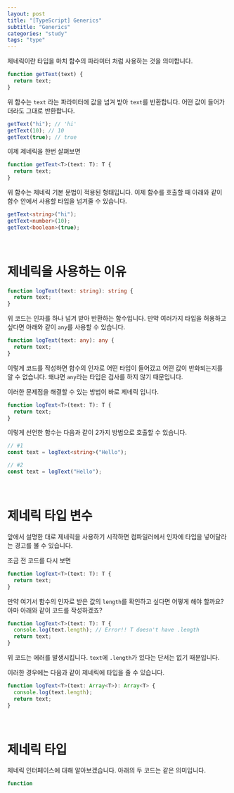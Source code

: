 ```yaml
---
layout: post
title: "[TypeScript] Generics"
subtitle: "Generics"
categories: "study"
tags: "type"
---
```


제네릭이란 타입을 마치 함수의 파라미터 처럼 사용하는 것을 의미합니다.

```typescript
function getText(text) {
  return text;
}
```

위 함수는 `text` 라는 파라미터에 값을 넘겨 받아 `text`를 반환합니다. 어떤 값이 들어가더라도 그대로 반환합니다.

```typescript
getText("hi"); // 'hi'
getText(10); // 10
getText(true); // true
```

이제 제네릭을 한번 살펴보면

```typescript
function getText<T>(text: T): T {
  return text;
}
```

위 함수는 제네릭 기본 문법이 적용된 형태입니다. 이제 함수를 호출할 때 아래와 같이 함수 안에서 사용할 타입을 넘겨줄 수 있습니다.

```typescript
getText<string>("hi");
getText<number>(10);
getText<boolean>(true);
```

<br>

# 제네릭을 사용하는 이유

```typescript
function logText(text: string): string {
  return text;
}
```

위 코드는 인자를 하나 넘겨 받아 반환하는 함수입니다. 만약 여러가지 타입을 허용하고 싶다면 아래와 같이 `any`를 사용할 수 있습니다.

```typescript
function logText(text: any): any {
  return text;
}
```

이렇게 코드를 작성하면 함수의 인자로 어떤 타입이 들어갔고 어떤 값이 반화되는지를 알 수 없습니다. 왜냐면 `any`라는 타입은 검사를 하지 않기 때문입니다.

이러한 문제점을 해결할 수 있는 방법이 바로 제네릭 입니다.

```typescript
function logText<T>(text: T): T {
  return text;
}
```

이렇게 선언한 함수는 다음과 같이 2가지 방법으로 호출할 수 있습니다.

```typescript
// #1
const text = logText<string>("Hello");

// #2
const text = logText("Hello");
```

<br>

# 제네릭 타입 변수

앞에서 설명한 대로 제네릭을 사용하기 시작하면 컴파일러에서 인자에 타입을 넣어달라는 경고를 볼 수 있습니다.

조금 전 코드를 다시 보면

```typescript
function logText<T>(text: T): T {
  return text;
}
```

만약 여기서 함수의 인자로 받은 값의 `length`를 확인하고 싶다면 어떻게 해야 할까요? 아마 아래와 같이 코드를 작성하겠죠?

```typescript
function logText<T>(text: T): T {
  console.log(text.length); // Error!! T doesn't have .length
  return text;
}
```

위 코드는 에러를 발생시킵니다. `text`에 `.length`가 있다는 단서는 없기 때문입니다.

이러한 경우에는 다음과 같이 제네릭에 타입을 줄 수 있습니다.

```typescript
function logText<T>(text: Array<T>): Array<T> {
  console.log(text.length);
  return text;
}
```

<br>

# 제네릭 타입

제네릭 인터페이스에 대해 알아보겠습니다. 아래의 두 코드는 같은 의미입니다.

```typescript
function
```
